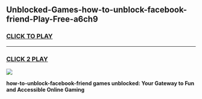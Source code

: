 
## Unblocked-Games-how-to-unblock-facebook-friend-Play-Free-a6ch9
<h3>
<a href="https://premium76.site?title=how-to-unblock-facebook-friend&ref=23A">CLICK TO PLAY</a></h3>
<hr>

<h3>
<a href="https://premium76.site?title=how-to-unblock-facebook-friend&ref=23A">CLICK 2 PLAY</a>
  
</h3>

<a href="https://premium76.site?title=how-to-unblock-facebook-friend&ref=23A"><img src="https://clearcache.store/games.png"></a>


**how-to-unblock-facebook-friend games unblocked: Your Gateway to Fun and Accessible Online Gaming**
